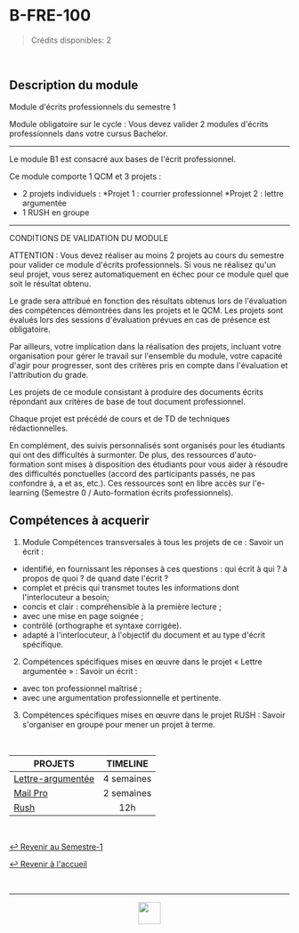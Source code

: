 # B-FRE-100

> Crédits disponibles: 2

<br>

## Description du module

Module d'écrits professionnels du semestre 1

Module obligatoire sur le cycle :
Vous devez valider 2 modules d'écrits professionnels dans votre cursus Bachelor.

---

Le module B1 est consacré aux bases de l'écrit professionnel.

Ce module comporte 1 QCM et 3 projets :

- 2 projets individuels :
  *Projet 1 : courrier professionnel
  *Projet 2 : lettre argumentée
- 1 RUSH en groupe

---

CONDITIONS DE VALIDATION DU MODULE

ATTENTION : Vous devez réaliser au moins 2 projets au cours du semestre pour valider ce module d'écrits professionnels.
Si vous ne réalisez qu'un seul projet, vous serez automatiquement en échec pour ce module quel que soit le résultat obtenu.

Le grade sera attribué en fonction des résultats obtenus lors de l'évaluation des compétences démontrées dans les projets et le QCM.
Les projets sont évalués lors des sessions d'évaluation prévues en cas de présence est obligatoire.

Par ailleurs, votre implication dans la réalisation des projets, incluant votre organisation pour gérer le travail sur l'ensemble du module, votre capacité d'agir pour progresser, sont des critères pris en compte dans l'évaluation et l'attribution du grade.

Les projets de ce module consistant à produire des documents écrits répondant aux critères de base de tout document professionnel.

Chaque projet est précédé de cours et de TD de techniques rédactionnelles.

En complément, des suivis personnalisés sont organisés pour les étudiants qui ont des difficultés à surmonter.
De plus, des ressources d'auto-formation sont mises à disposition des étudiants pour vous aider à résoudre des difficultés ponctuelles (accord des participants passés, ne pas confondre à, a et as, etc.).
Ces ressources sont en libre accès sur l'e-learning (Semestre 0 / Auto-formation écrits professionnels).

## Compétences à acquerir

1. Module Compétences transversales à tous les projets de ce :
   Savoir un écrit :

- identifié, en fournissant les réponses à ces questions : qui écrit à qui ? à propos de quoi ? de quand date l'écrit ?
- complet et précis qui transmet toutes les informations dont l'interlocuteur a besoin;
- concis et clair : compréhensible à la première lecture ;
- avec une mise en page soignée ;
- contrôlé (orthographe et syntaxe corrigée).
- adapté à l'interlocuteur, à l'objectif du document et au type d'écrit spécifique.

2. Compétences spécifiques mises en œuvre dans le projet « Lettre argumentée » :
   Savoir un écrit :

- avec ton professionnel maîtrisé ;
- avec une argumentation professionnelle et pertinente.

3. Compétences spécifiques mises en œuvre dans le projet RUSH :
   Savoir s'organiser en groupe pour mener un projet à terme.

<br>

<table align="center">
    <thead>
        <tr>
            <th>PROJETS</th>
            <th>TIMELINE</th>
        </tr>
    </thead>
    <tbody>
        <tr>
            <td><a href="https://github.com/Studio-17/Epitech-Subjects/tree/main/Semester-1/B-FRE-100/Lettre-argument%C3%A9e">Lettre-argumentée</a></td>
            <td align="center">4 semaines</td>
        </tr>
        <tr>
            <td><a href="https://github.com/Studio-17/Epitech-Subjects/tree/main/Semester-1/B-FRE-100/MailPro">Mail Pro</a></td>
            <td align="center">2 semaines</td>
        </tr>
        <tr>
            <td><a href="https://github.com/Studio-17/Epitech-Subjects/tree/main/Semester-1/B-FRE-100/Rush">Rush</a></td>
            <td align="center">12h</td>
        </tr>
    </tbody>
</table>

<br>

[↩️ Revenir au Semestre-1](https://github.com/Studio-17/Epitech-Subjects/tree/main/Semester-1)

[↩️ Revenir à l'accueil](https://github.com/Studio-17/Epitech-Subjects)

<br>

---

<div align="center">

<a href="https://github.com/Studio-17" target="_blank"><img src="https://github.com/Kaiwinta/Epitech-Subjects/blob/feat/Pge2028-first-year/assets/voc17.gif" width="40"></a>

</div>
